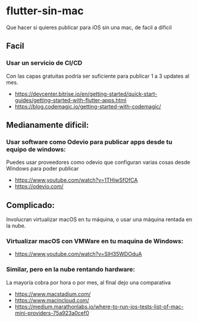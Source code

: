 # flutter-sin-mac
Que hacer si quieres publicar para iOS sin una mac, de facil a dificil

## Facil

### Usar un servicio de CI/CD  

Con las capas gratuitas podría ser suficiente para publicar 1 a 3 updates al mes.

- https://devcenter.bitrise.io/en/getting-started/quick-start-guides/getting-started-with-flutter-apps.html
- https://blog.codemagic.io/getting-started-with-codemagic/

## Medianamente dificil:

### Usar software como Odevio para publicar apps desde tu equipo de windows:

Puedes usar proveedores como odevio que configuran varias cosas desde Windows para poder publicar

- https://www.youtube.com/watch?v=1THiwSfOfCA
- https://odevio.com/


## Complicado:

Involucran virtualizar macOS en tu máquina, o usar una máquina rentada en la nube.

### Virtualizar macOS con VMWare en tu maquina de Windows: 

- https://www.youtube.com/watch?v=SlH35WDOduA

### Similar, pero en la nube rentando hardware:

La mayoría cobra por hora o por mes, al final dejo una comparativa

- https://www.macstadium.com/
- https://www.macincloud.com/
- https://medium.marathonlabs.io/where-to-run-ios-tests-list-of-mac-mini-providers-75a923a0cef0
